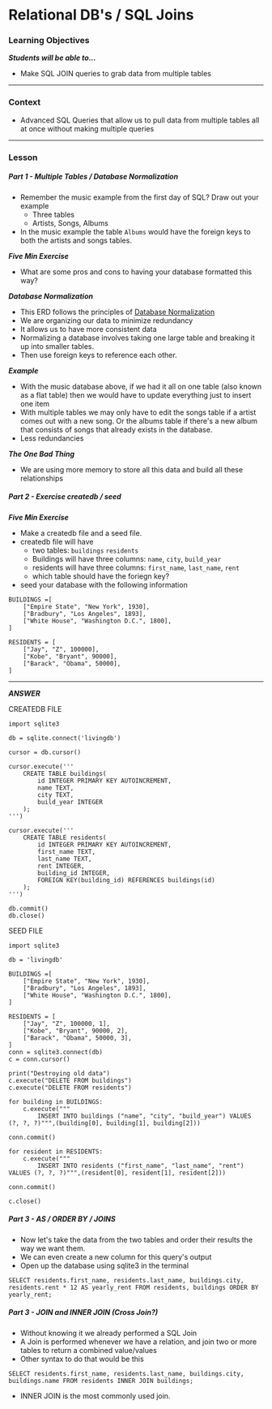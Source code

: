 # Relational DB's / SQL Joins

### Learning Objectives
***Students will be able to...***

* Make SQL JOIN queries to grab data from multiple tables

---
### Context

* Advanced SQL Queries that allow us to pull data from multiple tables all at once without making multiple queries

---
### Lesson

##### Part 1 - Multiple Tables / Database Normalization

* Remember the music example from the first day of SQL? Draw out your example
	* Three tables
	* Artists, Songs, Albums
* In the music example the table `Albums` would have the foreign keys to both the artists and songs tables. 

***Five Min Exercise***

* What are some pros and cons to having your database formatted this way? 

***Database Normalization***

* This ERD follows the principles of [Database Normalization](https://en.wikipedia.org/wiki/Database_normalization)
* We are organizing our data to minimize redundancy
* It allows us to have more consistent data
* Normalizing a database involves taking one large table and breaking it up into smaller tables. 
* Then use foreign keys to reference each other.

***Example***

* With the music database above, if we had it all on one table (also known as a flat table) then we would have to update everything just to insert one item
* With multiple tables we may only have to edit the songs table if a artist comes out with a new song. Or the albums table if there's a new album that consists of songs that already exists in the database. 
* Less redundancies

***The One Bad Thing***

* We are using more memory to store all this data and build all these relationships

##### Part 2 - Exercise createdb / seed

***Five Min Exercise***

* Make a createdb file and a seed file. 
* createdb file will have
	* two tables: `buildings` `residents`
	* Buildings will have three columns: `name`, `city`, `build_year`
	* residents will have three columns: `first_name`, `last_name`, `rent`
	* which table should have the foriegn key? 
* seed your database with the following information

```
BUILDINGS =[
	["Empire State", "New York", 1930],
	["Bradbury", "Los Angeles", 1893],
	["White House", "Washington D.C.", 1800],
]

RESIDENTS = [
	["Jay", "Z", 100000],
	["Kobe", "Bryant", 90000],
	["Barack", "Obama", 50000],
]
```


---
***ANSWER***

CREATEDB FILE

```
import sqlite3

db = sqlite.connect('livingdb')

cursor = db.cursor()

cursor.execute('''
	CREATE TABLE buildings(
		id INTEGER PRIMARY KEY AUTOINCREMENT,
		name TEXT,
		city TEXT,
		build_year INTEGER
	);
''')

cursor.execute('''
	CREATE TABLE residents(
		id INTEGER PRIMARY KEY AUTOINCREMENT,
		first_name TEXT,
		last_name TEXT,
		rent INTEGER,
		building_id INTEGER,
		FOREIGN KEY(building_id) REFERENCES buildings(id)
	);
''')

db.commit()
db.close()
```

SEED FILE

```
import sqlite3

db = 'livingdb'

BUILDINGS =[
	["Empire State", "New York", 1930],
	["Bradbury", "Los Angeles", 1893],
	["White House", "Washington D.C.", 1800],
]

RESIDENTS = [
	["Jay", "Z", 100000, 1],
	["Kobe", "Bryant", 90000, 2],
	["Barack", "Obama", 50000, 3],
]
conn = sqlite3.connect(db)
c = conn.cursor()

print("Destroying old data")
c.execute("DELETE FROM buildings")
c.execute("DELETE FROM residents")

for building in BUILDINGS:
	c.execute("""
		INSERT INTO buildings ("name", "city", "build_year") VALUES (?, ?, ?)""",(building[0], building[1], building[2]))

conn.commit()

for resident in RESIDENTS:
	c.execute("""
		INSERT INTO residents ("first_name", "last_name", "rent") VALUES (?, ?, ?)""",(resident[0], resident[1], resident[2]))

conn.commit()

c.close()
```


##### Part 3 - AS / ORDER BY / JOINS

* Now let's take the data from the two tables and order their results the way we want them. 
* We can even create a new column for this query's output
* Open up the database using sqlite3 in the terminal

```
SELECT residents.first_name, residents.last_name, buildings.city, residents.rent * 12 AS yearly_rent FROM residents, buildings ORDER BY yearly_rent;
```

##### Part 3 - JOIN and INNER JOIN (Cross Join?)

* Without knowing it we already performed a SQL Join
* A Join is performed whenever we have a relation, and join two or more tables to return a combined value/values
* Other syntax to do that would be this

```
SELECT residents.first_name, residents.last_name, buildings.city, buildings.name FROM residents INNER JOIN buildings;
```
* INNER JOIN is the most commonly used join. 




